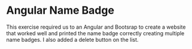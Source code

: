 Angular Name Badge
====================

This exercise required us to an Angular and Bootsrap to create a website that worked well and printed the name badge correctly creating multiple name badges. I also added a delete button on the list.
